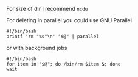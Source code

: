 For size of dir I recommend `ncdu`

  


For deleting in parallel you could use GNU Parallel

    #!/bin/bash
    printf 'rm "%s"\n' "$@" | parallel

or with background jobs

    #!/bin/bash
    for item in "$@"; do /bin/rm $item &; done
    wait
